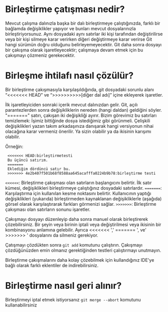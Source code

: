 # Birleştirme çatışması nedir?

Mevcut çalışma dalınızla başka bir dalı birleştirmeye çalıştığınızda, farklı bir bağlamda değişiklikler yapıyor ve bunları mevcut dosyalarınızla birleştiriyorsunuz.
Aynı dosyadaki aynı satırlar iki kişi tarafından değiştirilirse veya bir kişi silmeye karar verirken diğeri değiştirmeye karar verirse Git hangi sürümün doğru olduğunu belirleyemeyecektir. Git daha sonra dosyayı bir çakışma olarak işaretleyecektir; çalışmaya devam etmek için bu çakışmayı çözmeniz gerekecektir.

# Birleşme ihtilafı nasıl çözülür?

Bir birleştirme çakışmasıyla karşılaşıldığında, git dosyadaki sorunlu alanı “<<<<<<< HEAD” ve “>>>>>>>>>>[diğer dal adı]” içine ekleyerek işaretler.

İlk işaretleyiciden sonraki içerik mevcut dalınızdan gelir. Git, açılı parantezlerden sonra değişikliklerin nereden (hangi daldan) geldiğini söyler. "=======" satırı, çakışan iki değişikliği ayırır.
Bizim görevimiz bu satırları temizlemek: İşimiz bittiğinde dosya istediğimiz gibi görünmeli. Çelişkili değişiklikleri yazan takım arkadaşınıza danışarak hangi versiyonun nihai olacağına karar vermeniz önerilir. Ya sizin olabilir ya da ikisinin karışımı olabilir.

Örneğin:
```
 <<<<<<< HEAD:birleştirmetesti
 Bu üçüncü satırım.
 =======
 Eklediğim dördüncü satır bu.
 >>>>>>> 4e2b407f501b68f8588aa645acafffa0224b9b78:birleştirme testi
```

`<<<<<<`: Birleştirme çakışması olan satırların başlangıcını belirtir. İlk satır kümesi, değişiklikleri birleştirmeye çalıştığınız dosyadaki satırlardır.
`=======`: Karşılaştırma için kullanılan kesme noktasını belirtir. Kullanıcının yaptığı değişiklikleri (yukarıda) birleştirmeden kaynaklanan değişikliklerle (aşağıda) görsel olarak karşılaştırarak farkları görmenizi sağlar.
`>>>>>>>`: Birleştirme çakışması olan satırların sonunu işaretler.

Çakışmayı dosyayı düzenleyip daha sonra manuel olarak birleştirerek çözebilirsiniz. Bir şeyin veya birinin iptali veya değiştirilmesi veya ikisinin bir kombinasyonu anlamına gelebilir. Ayrıca <<<<<<< ',' ======= ', ve' >>>>>>> ' dosyalarını da silmeniz gerekiyor.

Çatışmayı çözdükten sonra `git add` komutunu çalıştırın. Çakışmayı çözdüğünüzden emin olmanız gerektiğinden testleri çalıştırmayı unutmayın.

Birleştirme çakışmalarını daha kolay çözebilmek için kullandığınız IDE'ye bağlı olarak farklı eklentiler de indirebilirsiniz.

# Birleştirme nasıl geri alınır?
Birleştirmeyi iptal etmek istiyorsanız `git merge --abort` komutunu kullanabilirsiniz
